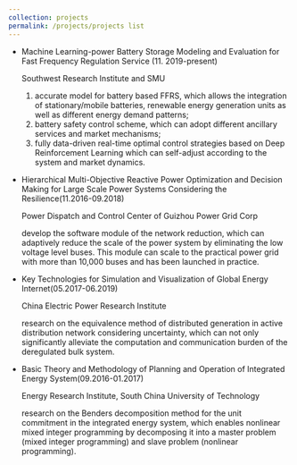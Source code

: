 ```yaml
---
collection: projects
permalink: /projects/projects list
---
```


- Machine Learning-power Battery Storage Modeling and Evaluation for Fast Frequency Regulation Service (11. 2019-present)
    
    Southwest Research Institute and SMU
    
    1. accurate model for battery based FFRS, which allows the integration of stationary/mobile batteries, renewable energy generation units as well as different energy demand patterns;
    2. battery safety control scheme, which can adopt different ancillary services and market mechanisms; 
    3. fully data-driven real-time optimal control strategies based on Deep Reinforcement Learning which can self-adjust according to the system and market dynamics.
- Hierarchical Multi-Objective Reactive Power Optimization and Decision Making for Large Scale Power Systems Considering the Resilience(11.2016-09.2018)
    
    Power Dispatch and Control Center of Guizhou Power Grid Corp 
    
    develop the software module of the network reduction, which can adaptively reduce the scale of the power system by eliminating the low voltage level buses.
     This module can scale to the practical power grid with more than 10,000 buses and has been launched in practice.
- Key Technologies for Simulation and Visualization of Global Energy Internet(05.2017-06.2019)
    
    China Electric Power Research Institute 
    
    research on the equivalence method of distributed generation in active distribution network considering uncertainty, which can not only significantly alleviate the computation and communication burden of the deregulated bulk system.
- Basic Theory and Methodology of  Planning and Operation of Integrated Energy System(09.2016-01.2017)
   
   Energy Research Institute, South China University of Technology
   
   research on the Benders decomposition method for the unit commitment in the integrated energy system, which enables nonlinear mixed integer programming by decomposing it into a master problem (mixed integer programming) and slave problem (nonlinear programming).
